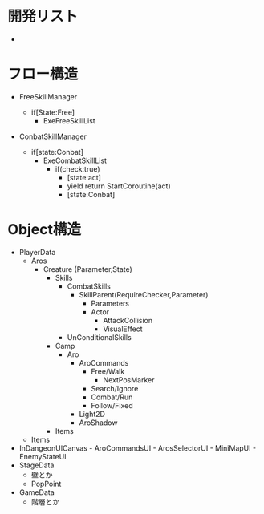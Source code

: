 ﻿# 開発リスト
 - 


# フロー構造
 - FreeSkillManager
	- if[State:Free]
		- ExeFreeSkillList

 - ConbatSkillManager
	- if[state:Conbat]
		- ExeCombatSkillList
			- if(check:true)
				- [state:act]
				- yield return StartCoroutine(act)
				- [state:Conbat]
 

# Object構造
- PlayerData
	- Aros
		- Creature (Parameter,State)
			- Skills
				- CombatSkills
					- SkillParent(RequireChecker,Parameter)
						- Parameters
						- Actor
							- AttackCollision
							- VisualEffect
				- UnConditionalSkills
			- Camp
				- Aro
					- AroCommands
						- Free/Walk
							- NextPosMarker
						- Search/Ignore
						- Combat/Run
						- Follow/Fixed
					- Light2D
					- AroShadow
			- Items
	- Items
- InDangeonUICanvas
		- AroCommandsUI
		- ArosSelectorUI
		- MiniMapUI
		- EnemyStateUI
- StageData
	- 壁とか
	- PopPoint
- GameData
	- 階層とか